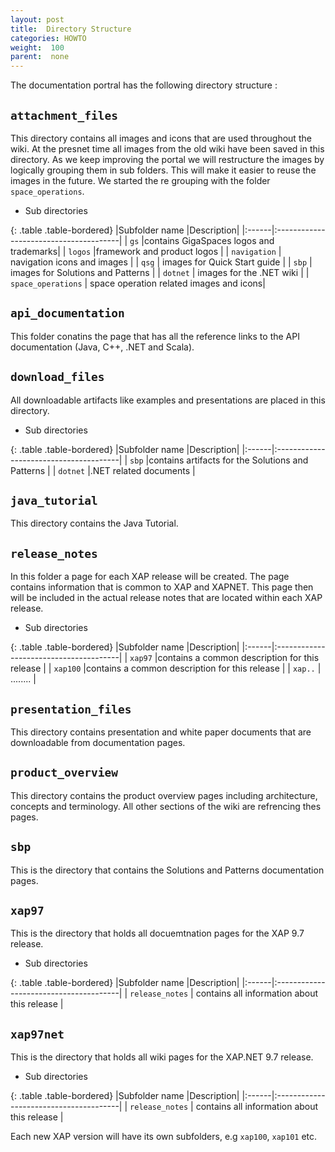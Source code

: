 ```yaml
---
layout: post
title:  Directory Structure
categories: HOWTO
weight:  100
parent:  none
---
```



The documentation portral has the following directory structure :

##  `attachment_files`

This directory contains all images and icons that are used throughout the wiki.
At the presnet time all images from the old wiki have been saved in this directory. As we keep improving
the portal we will restructure the images by logically grouping them in sub folders. This will make it easier
to reuse the images in the future. We started the re grouping with the folder `space_operations`.

* Sub directories

{: .table .table-bordered}
|Subfolder name |Description|
|:------|:---------------------------------------|
| `gs`    |contains GigaSpaces logos and trademarks|
| `logos` |framework and product logos |
| `navigation` | navigation icons and images |
| `qsg` | images for Quick Start guide |
| `sbp` | images for Solutions and Patterns |
| `dotnet` | images for the .NET wiki |
| `space_operations` | space operation related images and icons|

## `api_documentation`

This folder conatins the page that has all the reference links to the API documentation (Java, C++, .NET and Scala). 

## `download_files`

All downloadable artifacts like examples and presentations are placed in this directory.

* Sub directories

{: .table .table-bordered}
|Subfolder name |Description|
|:------|:---------------------------------------|
| `sbp` |contains artifacts for the Solutions and Patterns |
| `dotnet` |.NET related documents |


## `java_tutorial`

This directory contains the Java Tutorial.


## `release_notes`

In this folder a page for each XAP release will be created. The page contains information that is common to XAP and XAPNET. This page then will be included in the actual release notes that are located within each XAP release.

* Sub directories

{: .table .table-bordered}
|Subfolder name |Description|
|:------|:---------------------------------------|
| `xap97` |contains a common description for this release |
| `xap100` |contains a common description for this release |
| `xap..` | ........ |

## `presentation_files`

This directory contains presentation and white paper documents that are downloadable from documentation pages.


## `product_overview`

This directory contains the product overview pages including architecture, concepts and terminology.
All other sections of the wiki are refrencing thes pages.

## `sbp`

This is the directory that contains the Solutions and Patterns documentation pages. 


## `xap97`

This is the directory that holds all docuemtnation pages for the XAP 9.7 release.

* Sub directories

{: .table .table-bordered}
|Subfolder name |Description|
|:------|:---------------------------------------|
| `release_notes` | contains all information about this release |

## `xap97net`

This is the directory that holds all wiki pages for the XAP.NET 9.7 release.

* Sub directories

{: .table .table-bordered}
|Subfolder name |Description|
|:------|:---------------------------------------|
| `release_notes` | contains all information about this release |


Each new XAP version will have its own subfolders, e.g `xap100`, `xap101` etc.

